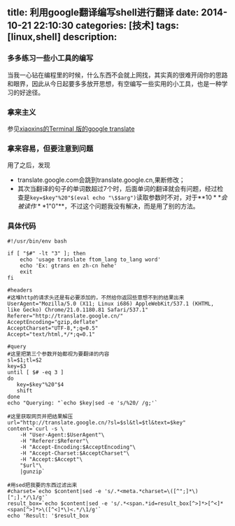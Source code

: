 title: 利用google翻译编写shell进行翻译
date: 2014-10-21 22:10:30
categories: [技术]
tags: [linux,shell]
description: 
---
### 多多练习一些小工具的编写
当我一心钻在编程里的时候，什么东西不会就上网找，其实真的很难开阔你的思路和眼界，因此从今日起要多多放开思想，有空编写一些实用的小工具，也是一种学习的好途径。

### 拿来主义
参见[xiaoxins的Terminal 版的google translate](http://xiaoxins.com/?p=503)

### 拿来容易，但要注意到问题
用了之后，发现
- translate.google.com会跳到translate.google.cn,果断修改；
- 其次当翻译的句子的单词数超过7个时，后面单词的翻译就会有问题，经过检查是`key=$key"%20"$(eval echo "\$$arg")`读取参数时不对，对于**$10**会被读作**$1"0"**，不过这个问题我没有解决，而是用了别的方法。
<!--more-->

### 具体代码
```
#!/usr/bin/env bash
 
if [ "$#" -lt "3" ]; then
	echo 'usage translate ftom_lang to_lang word'
	echo 'Ex: gtrans en zh-cn hehe'
	exit
fi
 
#headers
#这堆http的请求头还是有必要添加的，不然给你返回些意想不到的结果出来
UserAgent="Mozilla/5.0 (X11; Linux i686) AppleWebKit/537.1 (KHTML, like Gecko) Chrome/21.0.1180.81 Safari/537.1"
Referer="http://translate.google.cn/"
AcceptEncoding="gzip,deflate"
AcceptCharset="UTF-8,*;q=0.5"
Accept="text/html,*/*;q=0.1"
 
#query
#这里把第三个参数开始都视为要翻译的内容
sl=$1;tl=$2
key=$3
until [ $# -eq 3 ]
do
   key=$key"%20"$4
   shift
done
echo "Querying: "`echo $key|sed -e 's/%20/ /g;'`
 
#这里获取网页并把结果解压
url="http://translate.google.cn/?sl=$sl&tl=$tl&text=$key" 
content=`curl -s \
	-H "User-Agent:$UserAgent"\
	-H "Referer:$Referer"\
	-H "Accept-Encoding:$AcceptEncoding"\
	-H "Accept-Charset:$AcceptCharset"\
	-H "Accept:$Accept"\
	"$url"\
	|gunzip`
 
#用sed把我要的东西过滤出来
#charset=`echo $content|sed -e 's/.*<meta.*charset=\([^";]*\)[";].*/\1/g'`
result_box=`echo $content|sed -e 's/.*<span.*id=result_box[^>]*>[^<]*<span[^>]*>\([^<]*\)<.*/\1/g'`
echo 'Result: '$result_box
```